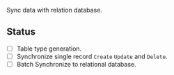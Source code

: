 
Sync data with relation database.


## Status

- [ ] Table type generation.
- [ ] Synchronize single record `Create` `Update` and `Delete`.
- [ ] Batch Synchronize to relational database.
